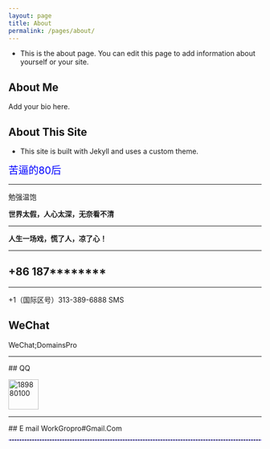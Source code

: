 ```yaml
---
layout: page
title: About
permalink: /pages/about/
---
```


<div class="home-content">
 
* This is the about page. You can edit this page to add information about yourself or your site.

## About Me

Add your bio here.

## About This Site

- This site is built with Jekyll and uses a custom theme.

<span style="color: #0000ff; font-size: 20px">苦逼的80后</span>

<hr class="rainbow-hr">   

<p class="blue-gradient-text">勉强温饱</p>


**世界太假，人心太深，无奈看不清**

***

**人生一场戏，慌了人，凉了心！**

<hr width="100%" color="#8d87fa" /> 

## +86 187********

 <hr class="dashed-line" /> 

<p class="rainbow-text-animated">+1（国际区号）313-389-6888 SMS</p>

## WeChat 
WeChat;DomainsPro 
 <hr class="animated-rainbow-hr">
## QQ

<a href="https://qm.qq.com/q/3oAJ0z7uPm" target="_blank"><img src="/assets/img/qq.png" width="60" height="60" alt="189880100">  </a>
<hr width="100%" color="#a9a9a9" />  
## E mail
WorkGropro#Gmail.Com

 <hr style="border: 1px dashed #8d87fa; border-radius: 5px; height: 0;" />
  </div>
